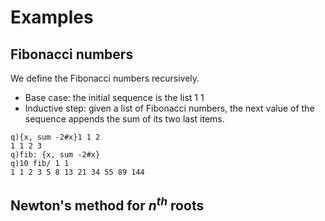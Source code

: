 # Examples
## Fibonacci numbers
We define the Fibonacci numbers recursively.

* Base case: the initial sequence is the list 1 1
* Inductive step: given a list of Fibonacci numbers, the next value of the sequence appends the sum of its two last items.

```
q){x, sum -2#x}1 1 2
1 1 2 3
q)fib: {x, sum -2#x}
q)10 fib/ 1 1
1 1 2 3 5 8 13 21 34 55 89 144
```
## Newton's method for $n^{th}$ roots
